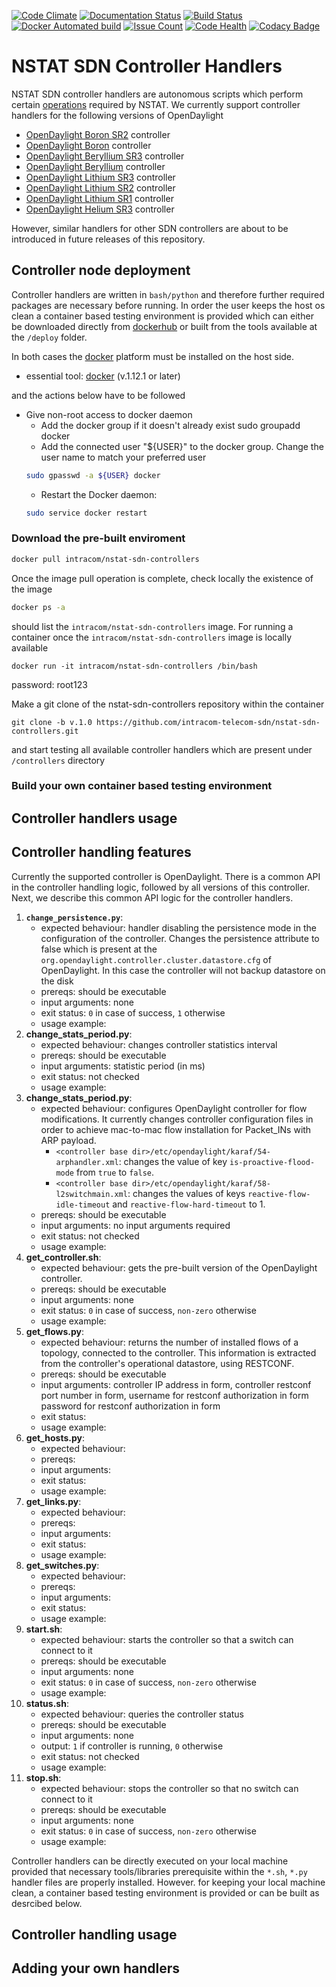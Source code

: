 [![Code Climate](https://codeclimate.com/github/intracom-telecom-sdn/nstat-sdn-controllers/badges/gpa.svg)](https://codeclimate.com/github/intracom-telecom-sdn/nstat-sdn-controllers)
[![Documentation Status](https://readthedocs.org/projects/nstat-sdn-controller-handlers/badge/?version=latest)](http://nstat-sdn-controller-handlers.readthedocs.io/en/latest/?badge=latest)
[![Build Status](https://travis-ci.org/intracom-telecom-sdn/nstat-sdn-controllers.svg?branch=master)](https://travis-ci.org/intracom-telecom-sdn/nstat-sdn-controllers)
[![Docker Automated build](https://img.shields.io/docker/automated/jrottenberg/ffmpeg.svg?maxAge=2592000)](https://hub.docker.com/r/intracom/nstat-sdn-controllers/)
[![Issue Count](https://codeclimate.com/github/intracom-telecom-sdn/nstat-sdn-controllers/badges/issue_count.svg)](https://codeclimate.com/github/intracom-telecom-sdn/nstat-sdn-controllers)
[![Code Health](https://landscape.io/github/intracom-telecom-sdn/nstat-sdn-controllers/master/landscape.svg?style=flat)](https://landscape.io/github/intracom-telecom-sdn/nstat-sdn-controllers/master)
[![Codacy Badge](https://api.codacy.com/project/badge/Grade/5cf80fa926c046b4bdeaef817ff51756)](https://www.codacy.com/app/kostis-g-papadopoulos/nstat-sdn-controllers?utm_source=github.com&amp;utm_medium=referral&amp;utm_content=intracom-telecom-sdn/nstat-sdn-controllers&amp;utm_campaign=Badge_Grade)


# NSTAT SDN Controller Handlers

NSTAT SDN controller handlers are autonomous scripts which perform certain
[operations](https://github.com/intracom-telecom-sdn/nstat-sdn-controllers/tree/release#controller-handling-features)
required by NSTAT. We currently support controller handlers for the following
versions of OpenDaylight

*  [OpenDaylight Boron SR2](https://nexus.opendaylight.org/content/groups/public/org/opendaylight/integration/distribution-karaf/0.5.2-Boron-SR2/distribution-karaf-0.5.2-Boron-SR2.zip) controller
*  [OpenDaylight Boron](https://nexus.opendaylight.org/content/groups/public/org/opendaylight/integration/distribution-karaf/0.5.0-Boron/distribution-karaf-0.5.0-Boron.zip) controller
*  [OpenDaylight Beryllium SR3](https://nexus.opendaylight.org/content/repositories/public/org/opendaylight/integration/distribution-karaf/0.4.3-Beryllium-SR3/distribution-karaf-0.4.3-Beryllium-SR3.zip) controller
*  [OpenDaylight Beryllium](https://nexus.opendaylight.org/content/groups/public/org/opendaylight/integration/distribution-karaf/0.4.0-Beryllium/distribution-karaf-0.4.0-Beryllium.zip) controller
*  [OpenDaylight Lithium SR3](https://nexus.opendaylight.org/content/groups/public/org/opendaylight/integration/distribution-karaf/0.3.3-Lithium-SR3/distribution-karaf-0.3.3-Lithium-SR3.zip) controller
*  [OpenDaylight Lithium SR2](https://nexus.opendaylight.org/content/groups/public/org/opendaylight/integration/distribution-karaf/0.3.2-Lithium-SR2/distribution-karaf-0.3.2-Lithium-SR2.zip) controller
*  [OpenDaylight Lithium SR1](https://nexus.opendaylight.org/content/groups/public/org/opendaylight/integration/distribution-karaf/0.3.1-Lithium-SR1/distribution-karaf-0.3.1-Lithium-SR1.zip) controller
*  [OpenDaylight Helium SR3](https://nexus.opendaylight.org/content/groups/public/org/opendaylight/integration/distribution-karaf/0.2.3-Helium-SR3/distribution-karaf-0.2.3-Helium-SR3.zip) controller

However, similar handlers for other SDN controllers are about to be introduced
in future releases of this repository.

## Controller node deployment

Controller handlers are written in ``bash/python`` and therefore further required
packages are necessary before running. In order the user keeps the host os clean
 a container based testing environment is provided which can either be downloaded
directly from [dockerhub](https://hub.docker.com/r/intracom/nstat-sdn-controllers/)
or built from the tools available at the ```/deploy``` folder.

In both cases the [docker](https://www.docker.com/) platform must be installed
on the host side.

- essential tool: [docker](https://docs.docker.com/engine/installation/) (v.1.12.1 or later)

and the actions below have to be followed

- Give non-root access to docker daemon
    * Add the docker group if it doesn't already exist sudo groupadd docker
    * Add the connected user "${USER}" to the docker group. Change the user name to
match your preferred user
    ```bash
    sudo gpasswd -a ${USER} docker
    ```
    * Restart the Docker daemon:
    ```bash
    sudo service docker restart
    ```

### Download the pre-built enviroment

```bash
docker pull intracom/nstat-sdn-controllers
```
Once the image pull operation is complete, check locally the existence of the
image

```bash
docker ps -a
```
should list the ``intracom/nstat-sdn-controllers`` image.  For running a
container once the ```intracom/nstat-sdn-controllers``` image is
locally available

```
docker run -it intracom/nstat-sdn-controllers /bin/bash
```

password: root123

Make a git clone of the nstat-sdn-controllers repository within the container

```
git clone -b v.1.0 https://github.com/intracom-telecom-sdn/nstat-sdn-controllers.git
```

and start testing all available controller handlers which are present under
```/controllers``` directory


### Build your own container based testing environment


## Controller handlers usage

## Controller handling features

Currently the supported controller is OpenDaylight. There is a common API in
the controller handling logic, followed by all versions of this controller.
Next, we describe this common API logic for the controller handlers.

1. **```change_persistence.py```**:
    - expected behaviour: handler disabling the persistence mode in the configuration
    of the controller. Changes the persistence attribute to false which is
    present at the ```org.opendaylight.controller.cluster.datastore.cfg``` of
    OpenDaylight. In this case the controller will not backup datastore on the disk
    - prereqs: should be executable
    - input arguments: none
    - exit status:  `0` in case of success, `1` otherwise
    - usage example:
1. **change_stats_period.py**:
    - expected behaviour: changes controller statistics interval
    - prereqs: should be executable
    - input arguments: statistic period (in ms)
    - exit status: not checked
    - usage example:
1. **change_stats_period.py**:
    - expected behaviour: configures OpenDaylight controller for flow
    modifications. It currently changes controller configuration files in order to
    achieve mac-to-mac flow installation for Packet_INs with ARP payload.
      - `<controller base dir>/etc/opendaylight/karaf/54-arphandler.xml`:
      changes the value of key `is-proactive-flood-mode` from `true` to `false`.
      - `<controller base dir>/etc/opendaylight/karaf/58-l2switchmain.xml`:
      changes the values of keys `reactive-flow-idle-timeout` and
      `reactive-flow-hard-timeout` to 1.
    - prereqs: should be executable
    - input arguments: no input arguments required
    - exit status: not checked
    - usage example:
1. **get_controller.sh**:
    - expected behaviour: gets the pre-built version of the OpenDaylight controller.
    - prereqs: should be executable
    - input arguments: none
    - exit status: `0` in case of success, `non-zero` otherwise
    - usage example:
1. **get_flows.py**:
    - expected behaviour: returns the number of installed flows of a topology,
    connected to the controller. This information is extracted from the
    controller's operational datastore, using RESTCONF.
    - prereqs: should be executable
    - input arguments: controller IP address in <str> form, controller restconf
    port number in <int> form, username for restconf authorization in <str> form
    password for restconf authorization in <str> form
    - exit status:
    - usage example:
1. **get_hosts.py**:
    - expected behaviour:
    - prereqs:
    - input arguments:
    - exit status:
    - usage example:
1. **get_links.py**:
    - expected behaviour:
    - prereqs:
    - input arguments:
    - exit status:
    - usage example:
1. **get_switches.py**:
    - expected behaviour:
    - prereqs:
    - input arguments:
    - exit status:
    - usage example:
1. **start.sh**:
    - expected behaviour: starts the controller so that a switch can connect to
      it
    - prereqs: should be executable
    - input arguments: none
    - exit status: `0` in case of success, `non-zero` otherwise
    - usage example:
1. **status.sh**:
    - expected behaviour: queries the controller status
    - prereqs: should be executable
    - input arguments: none
    - output: `1` if controller is running, `0` otherwise
    - exit status: not checked
    - usage example:
1. **stop.sh**:
    - expected behaviour: stops the controller so that no switch can connect to
      it
    - prereqs: should be executable
    - input arguments: none
    - exit status: `0` in case of success, `non-zero` otherwise
    - usage example:

Controller handlers can be directly executed on your local machine provided
that necessary tools/libraries prerequisite within the ```*.sh```, ```*.py```
handler files are properly installed. However. for keeping your local machine
clean, a container based testing environment is provided or can be built as
desrcibed below.


## Controller handling usage


## Adding your own handlers






